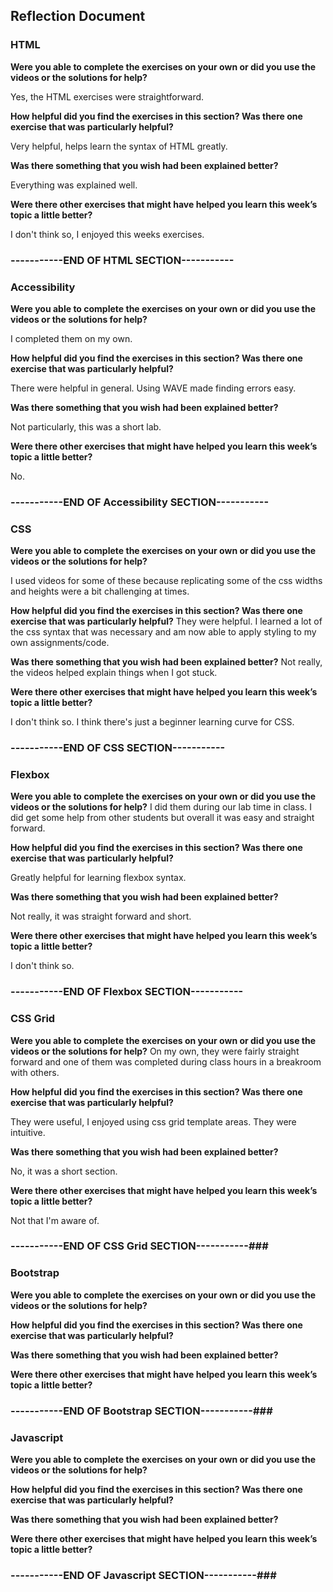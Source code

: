 ## Reflection Document

### HTML

**Were you able to complete the exercises on your own or did you use the videos or the solutions for help?**

Yes, the HTML exercises were straightforward.

**How helpful did you find the exercises in this section? Was there one exercise that was particularly helpful?**

Very helpful, helps learn the syntax of HTML greatly.

**Was there something that you wish had been explained better?**

Everything was explained well.

**Were there other exercises that might have helped you learn this week’s topic a little better?**

I don't think so, I enjoyed this weeks exercises.

### -----------END OF HTML SECTION-----------

### Accessibility

**Were you able to complete the exercises on your own or did you use the videos or the solutions for help?**

I completed them on my own.

**How helpful did you find the exercises in this section? Was there one exercise that was particularly helpful?**

There were helpful in general. Using WAVE made finding errors easy.

**Was there something that you wish had been explained better?**

Not particularly, this was a short lab.

**Were there other exercises that might have helped you learn this week’s topic a little better?**

No.

### -----------END OF Accessibility SECTION-----------

### CSS

**Were you able to complete the exercises on your own or did you use the videos or the solutions for help?**

I used videos for some of these because replicating some of the css widths and heights were a bit challenging at times.

**How helpful did you find the exercises in this section? Was there one exercise that was particularly helpful?**
They were helpful. I learned a lot of the css syntax that was necessary and am now able to apply styling to my own assignments/code.

**Was there something that you wish had been explained better?**
Not really, the videos helped explain things when I got stuck.

**Were there other exercises that might have helped you learn this week’s topic a little better?**

I don't think so. I think there's just a beginner learning curve for CSS.

### -----------END OF CSS SECTION-----------

### Flexbox

**Were you able to complete the exercises on your own or did you use the videos or the solutions for help?**
I did them during our lab time in class. I did get some help from other students but overall it was easy and straight forward.

**How helpful did you find the exercises in this section? Was there one exercise that was particularly helpful?**

Greatly helpful for learning flexbox syntax.

**Was there something that you wish had been explained better?**

Not really, it was straight forward and short.

**Were there other exercises that might have helped you learn this week’s topic a little better?**

I don't think so.

### -----------END OF Flexbox SECTION-----------

### CSS Grid

**Were you able to complete the exercises on your own or did you use the videos or the solutions for help?**
On my own, they were fairly straight forward and one of them was completed during class hours in a breakroom with others.

**How helpful did you find the exercises in this section? Was there one exercise that was particularly helpful?**

They were useful, I enjoyed using css grid template areas. They were intuitive.

**Was there something that you wish had been explained better?**

No, it was a short section.

**Were there other exercises that might have helped you learn this week’s topic a little better?**

Not that I'm aware of.

### -----------END OF CSS Grid SECTION-----------###

### Bootstrap

**Were you able to complete the exercises on your own or did you use the videos or the solutions for help?**

**How helpful did you find the exercises in this section? Was there one exercise that was particularly helpful?**

**Was there something that you wish had been explained better?**

**Were there other exercises that might have helped you learn this week’s topic a little better?**

### -----------END OF Bootstrap SECTION-----------###

### Javascript

**Were you able to complete the exercises on your own or did you use the videos or the solutions for help?**

**How helpful did you find the exercises in this section? Was there one exercise that was particularly helpful?**

**Was there something that you wish had been explained better?**

**Were there other exercises that might have helped you learn this week’s topic a little better?**

### -----------END OF Javascript SECTION-----------###
